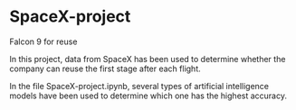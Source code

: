 # SpaceX-project
 
 Falcon 9 for reuse
 
 In this project, data from SpaceX has been used to determine whether the company can reuse the first stage after each flight.

In the file SpaceX-project.ipynb, several types of artificial intelligence models have been used to determine which one has the highest accuracy.
